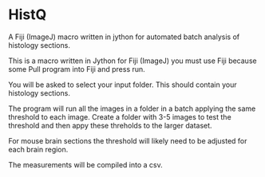 # HistQ
A Fiji (ImageJ) macro written in jython for automated batch analysis of histology sections. 

This is a macro written in Jython for Fiji (ImageJ) you must use Fiji because some Pull program into Fiji and press run.

You will be asked to select your input folder. This should contain your histology sections.  

The program will run all the images in a folder in a batch applying the same threshold to each image.
Create a folder with 3-5 images to test the threshold and then appy these threholds to the larger dataset.

For mouse brain sections the threshold will likely need to be adjusted for each brain region. 

The measurements will be compiled into a csv.

